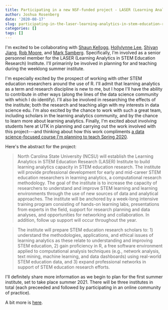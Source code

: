 ```yaml
---
title: Participating in a new NSF-funded project - LASER (Learning Analytics in STEM Education Research) Institute ⚡
author: Joshua Rosenberg
date: '2020-08-17'
slug: participating-in-the-laser-learning-analytics-in-stem-education-research-institute
categories: []
tags: []
---
```


I'm excited to be collaborating with [Shaun Kellogg](https://ced.ncsu.edu/people/sbkellog/), [Hollylynne Lee](https://ced.ncsu.edu/people/hstohl/), [Shiyan Jiang](shiyan), [Rob Moore](https://www.odu.edu/directory/people/r/rmoore), and [Mark Samberg](https://ced.ncsu.edu/people/mjsamber/). Specifically, I'm involved as a senior personnel member for the LASER (Learning Analytics in STEM Education Research) Institute. I'll primarinly be involved in planning for and teaching during the weeklong summer institute. 

I'm especially excited by the prospect of working with other STEM education researchers around the use of R. I'll admit that learning analytics as a term and research discipline is new to me, but I hope I'll have the ability to contribute in other ways (along the lines of the data science community with which I do identify). I'll also be involved in researching the effects of the institute; both the research and teaching align with my interests in data science edu. I'm also excited by the chance to work with such a great team, including scholars in the learning analytics community, and by the chance to learn more about learning analytics. Finally, I'm excited about involving students here at UTK in planning and carrying out the work involved with this project---and thinking about how this work compliments [a data science-focused course I'm planning to teach Spring 2020](https://joshuamrosenberg.com/post/2020/07/22/proposal-for-an-educational-data-science-course-request-for-feedback/).

Here's the abstract for the project:

> North Carolina State University (NCSU) will establish the Learning Analytics in STEM Education Research (LASER) Institute to build learning analytics capacity in STEM education research. The institute will provide professional development for early and mid-career STEM education researchers in learning analytics, a computational research methodology. The goal of the institute is to increase the capacity of researchers to understand and improve STEM learning and learning environments through the use of new sources of data and analytical approaches. The institute will be anchored by a week-long intensive training program consisting of hands-on learning labs, presentations from experts in the field, support for research planning and data analyses, and opportunities for networking and collaboration. In addition, follow up support will occur throughout the year.

> The institute will prepare STEM education research scholars to: 1) understand the methodologies, applications, and ethical issues of learning analytics as these relate to understanding and improving STEM education, 2) gain proficiency in R, a free software environment applied to computational analysis techniques (e.g., network analysis, text mining, machine learning, and data dashboards) using real-world STEM education data, and 3) expand professional networks in support of STEM education research efforts.

I'll definitely share more information as we begin to plan for the first summer institute, set to take place summer 2021. There will be three institutes in total (each preceeded and followed by participating in an online community of practice).

A bit more is [here](https://www.nsf.gov/awardsearch/showAward?AWD_ID=2025090&HistoricalAwards=false).